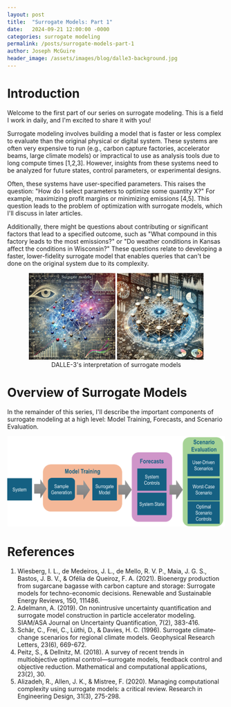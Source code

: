 ```yaml
---
layout: post
title:  "Surrogate Models: Part 1"
date:   2024-09-21 12:00:00 -0000
categories: surrogate modeling
permalink: /posts/surrogate-models-part-1
author: Joseph McGuire
header_image: /assets/images/blog/dalle3-background.jpg
---
```


<!-- <style>
.header-background {
    background-image: url('../assets/images/blog/dalle3-background.jpg');
    background-size: cover;
    background-position: center;
    padding: 50px;
    color: white;
    text-align: center;
}
</style>

<div class="header-background">
    <h1>Surrogate Models: Part 1</h1>
    <p>Understanding the Basics of Surrogate Modeling</p>
</div> -->

# Introduction
Welcome to the first part of our series on surrogate modeling. This is a field I work in daily, and I'm excited to share it with you!

Surrogate modeling involves building a model that is faster or less complex to evaluate than the original physical or digital system. These systems are often very expensive to run (e.g., carbon capture factories, accelerator beams, large climate models) or impractical to use as analysis tools due to long compute times [1,2,3]. However, insights from these systems need to be analyzed for future states, control parameters, or experimental designs.

Often, these systems have user-specified parameters. This raises the question: "How do I select parameters to optimize some quantity X?" For example, maximizing profit margins or minimizing emissions [4,5]. This question leads to the problem of optimization with surrogate models, which I'll discuss in later articles.

Additionally, there might be questions about contributing or significant factors that lead to a specified outcome, such as "What compound in this factory leads to the most emissions?" or "Do weather conditions in Kansas affect the conditions in Wisconsin?" These questions relate to developing a faster, lower-fidelity surrogate model that enables queries that can't be done on the original system due to its complexity.

<div style="text-align: center;">
    <img src="../assets/images/blog/dalle3-surrogate-models-2.webp" alt="Dalle-3's Interpretation of surrogate models" width="200"/>
    <img src="../assets/images/blog/dalle3-surrogate-models.webp" alt="Dalle-3's Interpretation of surrogate models" width="200"/>
    <br>
    <caption> DALLE-3's interpretation of surrogate models</caption>
</div>

# Overview of Surrogate Models
In the remainder of this series, I'll describe the important components of surrogate modeling at a high level: Model Training, Forecasts, and Scenario Evaluation.

![Surrogate Model](../assets/images/blog/blog-surrogate.png)

# References
1. Wiesberg, I. L., de Medeiros, J. L., de Mello, R. V. P., Maia, J. G. S., Bastos, J. B. V., & Ofélia de Queiroz, F. A. (2021). Bioenergy production from sugarcane bagasse with carbon capture and storage: Surrogate models for techno-economic decisions. Renewable and Sustainable Energy Reviews, 150, 111486.
2. Adelmann, A. (2019). On nonintrusive uncertainty quantification and surrogate model construction in particle accelerator modeling. SIAM/ASA Journal on Uncertainty Quantification, 7(2), 383-416.
3. Schär, C., Frei, C., Lüthi, D., & Davies, H. C. (1996). Surrogate climate‐change scenarios for regional climate models. Geophysical Research Letters, 23(6), 669-672.
4. Peitz, S., & Dellnitz, M. (2018). A survey of recent trends in multiobjective optimal control—surrogate models, feedback control and objective reduction. Mathematical and computational applications, 23(2), 30.
5. Alizadeh, R., Allen, J. K., & Mistree, F. (2020). Managing computational complexity using surrogate models: a critical review. Research in Engineering Design, 31(3), 275-298.